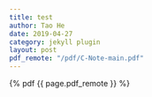 ```yaml
---
title: test
author: Tao He
date: 2019-04-27
category: jekyll plugin
layout: post
pdf_remote: "/pdf/C-Note-main.pdf"
---
```


{% pdf {{ page.pdf_remote }} %}